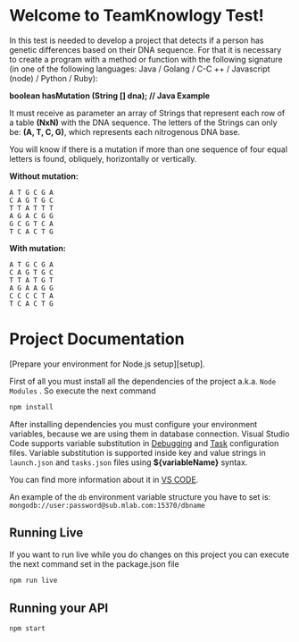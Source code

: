 # Welcome to TeamKnowlogy Test!

In this test is needed to develop a project that detects if a person has genetic differences based on their DNA sequence. For that it is necessary to create a program with a method or function with the following signature (in one of the following languages: Java / Golang / C-C ++ / Javascript (node) / Python / Ruby):

**boolean hasMutation (String [] dna); // Java Example**

It must receive as parameter an array of Strings that represent each row of a table **(NxN)** with the DNA sequence. The letters of the Strings can only be: **(A, T, C, G)**, which represents each nitrogenous DNA base.

You will know if there is a mutation if more than one sequence of four equal letters is found, obliquely, horizontally or vertically.

**Without mutation:**
```
A T G C G A
C A G T G C
T T A T T T
A G A C G G
G C G T C A
T C A C T G
```
**With mutation:**
```
A T G C G A
C A G T G C
T T A T G T
A G A A G G
C C C C T A
T C A C T G
```

# Project Documentation

[Prepare your environment for Node.js setup][setup].

First of all you must install all the dependencies of the project a.k.a. `Node Modules` . So execute the next command

```sh
npm install
``` 
After installing dependencies you must configure your environment variables, because we are using them in database connection. 
Visual Studio Code supports variable substitution in [Debugging](https://code.visualstudio.com/docs/editor/debugging) and [Task](https://code.visualstudio.com/docs/editor/tasks) configuration files. Variable substitution is supported inside key and value strings in `launch.json` and `tasks.json` files using **${variableName}** syntax. 

You can find more information about it in [VS CODE](https://code.visualstudio.com/docs/editor/variables-reference).

An example of the `db` environment variable  structure you have to set is:
`mongodb://user:password@sub.mlab.com:15370/dbname`


## Running Live
If you want to run live while you do changes on this project you can execute the next command set in the package.json file 

```sh
npm run live
```

## Running your API
```sh
npm start
```